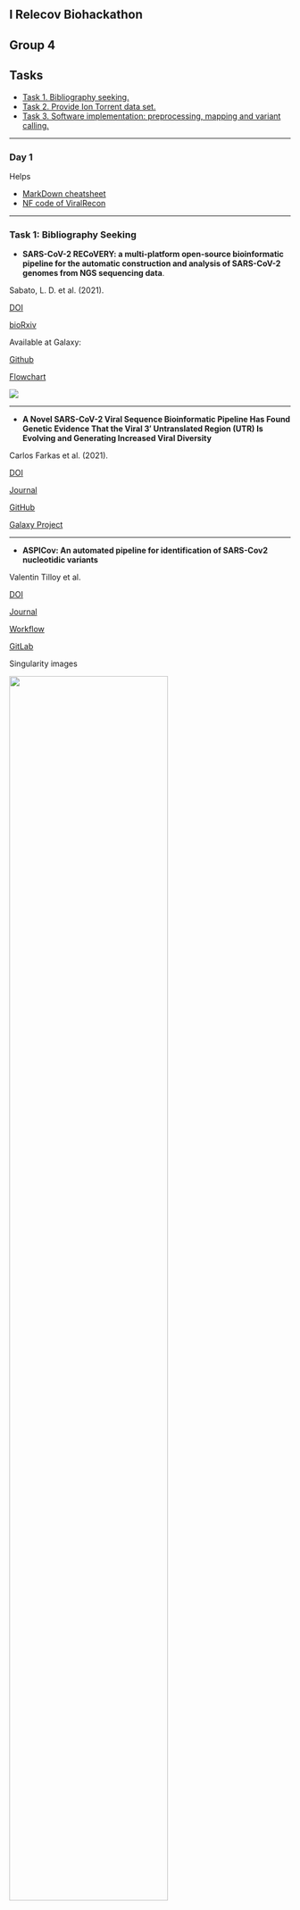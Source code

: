 <a name="home"></a>
  
## I Relecov Biohackathon
## Group 4

## Tasks

<ul>
  <li><a href="#BibliographySeeking">Task 1. Bibliography seeking.</a></li>
  <li><a href="#IonTorrentData">Task 2. Provide Ion Torrent data set.</a></li>
  <li><a href="#SoftwareImplementation">Task 3. Software implementation: preprocessing, mapping and variant calling.</a></li>
</ul>

---

### Day 1

<!-- ************************** SECTION HERE -->

Helps
- [MarkDown cheatsheet](https://www.markdownguide.org/cheat-sheet/)
- [NF code of ViralRecon](https://github.com/jlorsal/viralrecon)

---

<a name="BibliographySeeking"></a>
### Task 1: Bibliography Seeking

- **SARS-CoV-2 RECoVERY: a multi-platform open-source bioinformatic pipeline for the automatic construction and 
analysis of SARS-CoV-2 genomes from NGS sequencing data**. 

Sabato, L. D. et al. (2021).

[DOI](https://doi.org/10.1101/2021.01.16.425365)

[bioRxiv](https://www.biorxiv.org/content/10.1101/2021.01.16.425365v1)

Available at Galaxy: [](https://https//aries.iss.it)

[Github](https://github.com/aknijn/sars-cov-2-recovery)

[Flowchart](https://github.com/aknijn/sars-cov-2-recovery/blob/main/sars-cov-2-recovery.png)

<img src="../group4/images/sars-cov-2-recovery.png" />


---

- **A Novel SARS-CoV-2 Viral Sequence Bioinformatic Pipeline Has Found Genetic Evidence That the Viral 3′ Untranslated Region (UTR) Is Evolving and Generating Increased Viral Diversity**

Carlos Farkas et al. (2021).

[DOI](https://doi.org/10.3389/fmicb.2021.665041)

[Journal](https://www.frontiersin.org/articles/10.3389/fmicb.2021.665041/full)

[GitHub]( https://github.com/cfarkas/SARS-CoV-2-freebayes)

[Galaxy Project](https://usegalaxy.org/u/carlosfarkas/h/snpeffsars-cov-2)


---

- **ASPICov: An automated pipeline for identification of SARS-Cov2 nucleotidic variants**

Valentin Tilloy et al. 

[DOI](https://doi.org/10.1371/journal.pone.0262953)

[Journal](https://journals.plos.org/plosone/article?id=10.1371/journal.pone.0262953)

[Workflow](https://journals.plos.org/plosone/article/figure/image?size=large&id=10.1371/journal.pone.0262953.g001)

[GitLab](https://gitlab.com/vtilloy/aspicov)

Singularity images

<img src="../group4/images/journal.pone.0262953.g001.PNG" width="75%" />


---

- **Ion torrent-based nasopharyngeal swab metatranscriptomics in COVID-19**

Gubio S. Campos et al. (2020).

[DOI](https://doi.org/10.1016/j.jviromet.2020.113888)

[Journal]https://www.sciencedirect.com/science/article/pii/S0166093420301403)

Workflow:

<img src="../group4/images/1-s2.0-S0166093420301403-gr1_lrg.jpg" />


---

- **Comparison of Illumina MiSeq and the Ion Torrent PGM and S5 platforms for whole-genome sequencing of picornaviruses and caliciviruses**

Rachel L. Marine et atl. (2020).

[DOI](https://doi.org/10.1016/j.jviromet.2020.113865)

[Journal](https://www.sciencedirect.com/science/article/pii/S0166093420301178)

  <p align="right" dir="auto">
   <a href="#home" title="Up">
    <img src="../group4/images/home-icon.png" style="max-width: 100%;">
   </a>
 </p>
  

---
  
<!-- ************************** SECTION HERE -->

<a name="IonTorrentData"></a>
### Task 2: Ion Torrent dataset

- Use FASTQ files from IonTorrent sequencing technology (PGM and/or S5) from the HERA project as benchmarking to test Viral-Recon. We have access to FASTQ files for ten known samples provided by BU-ISCIII. We want to test:
  <ol>
    <li>The raw FASTQ files into Viral-Recon.</li>
    <li>The uBam files (some sort of raw FASTQ format file from IonTorrent).</li>
    <li>The FASTQ files with some preprocessing filtering (BQ>20).</li>
  </ol>
- Test directly with the FASTQ files provided (if any) into Viral-Recon.
- Set a BaseQuality filter (?) and other possible filters (depending on the noise within the input reads, specially in indels) in the config of Viral-Recon.
- ...

  <p align="right" dir="auto">
   <a href="#home" title="Up">
    <img src="../group4/images/home-icon.png" style="max-width: 100%;">
   </a>
 </p>
  
  
---

<!-- ************************** SECTION HERE -->
 
<a name="SoftwareImplementation"></a>
### Task 3: Software Implementation

- Check if a UBam-to-FASTQ is needed depending on the IonTorrent datasets provided.
- ...

**Tools to preprocess the Ion Torrent FASTQ files in case they are provided as BAM or uBAM**

**How to perform BAM-to-FASTQ**

> [Samtools: bam2fq](http://www.htslib.org/doc/1.1/samtools.html)

```Bash
inBAM="unsorted.bam"
outBAM="sorted.bam"

# Sort paired-end read alignment in BAM file (sort by name -n)
samtools sort -n ${inBAM} -o ${outBAM}

# Convert BAM to single FASTQ
BAM="sorted.bam"
FASTQ="output.fastq"
samtools bam2fq ${BAM} > ${FASTQ}

# Convert BAM into separate R1 and R2 FASTQ files
BAM="sorted.bam"
FASTQ1="sample_R1.fastq"
FASTQ2="sample_R2.fastq"
samtools fastq -@ 8 ${BAM} \
    -1 ${FASTQ1} \
    -2 ${FASTQ2} \
    -0 /dev/null -s /dev/null -n
```

> [BEDtools: bamtofastq](https://bedtools.readthedocs.io/en/latest/content/tools/bamtofastq.html)

```Bash
BAM="input.bam"
FASTQ1="forward.fastq"
FASTQ2="reverse.fastq"
bedtools bamtofastq -i ${BAM} -fq ${FASTQ1} -fq2 ${FASTQ2}
```

> [PICARD](http://broadinstitute.github.io/picard/command-line-overview.html#SamToFastq)
```Bash
BAM="input.bam"
FASTQ1="forward.fastq"
FASTQ2="reverse.fastq"
java -Xmx2g -jar Picard-SamToFastq.jar \
    I=${BAM} \
    F=${FASTQ1} \
    F2=${FASTQ2}

#Note, F2 to get paired-end fastq files (R1 and R2)
```

> [bamtools](https://github.com/pezmaster31/bamtools)

```Bash
BAM="input.bam"
FASTQ="output.fastq"
bamtools convert -in ${BAM} --format fastq > ${FASTQ}

# Split an interleaved FASTQ extracting reads ending with '/1' or '/2'
FASTQ="interleaved.fastq"
FASTQ1="forward.fastq"
FASTQ2="reverse.fastq"
cat ${FASTQ} | grep '^@.*/1$' -A 3 --no-group-separator > ${FASTQ1}
cat ${FASTQ} | grep '^@.*/2$' -A 3 --no-group-separator > ${FASTQ2}
```

Tools used with IonTorrent data:
- [IRMA, Iterative Refinement Meta-Assembler (from CDC)](wonder.cdc.gov/amd/flu/irma)
- [TMAP, Torrent Mapping Alignment Program (GitHub repository)](https://github.com/iontorrent/TS/tree/master/Analysis/TMAP)



  <p align="right" dir="auto">
   <a href="#home" title="Up">
    <img src="../group4/images/home-icon.png" style="max-width: 100%;">
   </a>
 </p>
  
---
